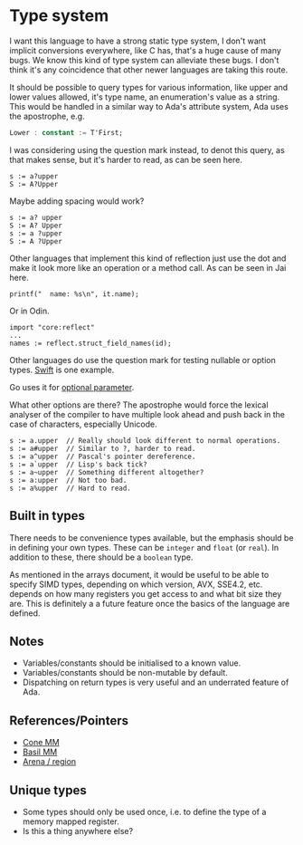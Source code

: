 # Type system

I want this language to have a strong static type system, I don't want implicit conversions everywhere, like C has, that's a huge cause of many bugs. We know this kind of type system can alleviate these bugs. I don't think it's any coincidence that other newer languages are taking this route.

It should be possible to query types for various information, like upper and lower values allowed, it's type name, an enumeration's value as a string. This would be handled in a similar way to Ada's attribute system, Ada uses the apostrophe, e.g.

```ada
Lower : constant := T'First;
```

I was considering using the question mark instead, to denot this query, as that makes sense, but it's harder to read, as can be seen here.

```exp
s := a?upper
S := A?Upper
```

Maybe adding spacing would work?

```exp
s := a? upper
S := A? Upper
s := a ?upper
S := A ?Upper
```

Other languages that implement this kind of reflection just use the dot and make it look more like an operation or a method call. As can be seen in Jai here.

```jai
printf("  name: %s\n", it.name);
```

Or in Odin.

```odin
import "core:reflect"
...
names := reflect.struct_field_names(id);
```

Other languages do use the question mark for testing nullable or option types. [Swift](https://en.wikipedia.org/wiki/Option_type#Swift) is one example.

Go uses it for [optional parameter](https://basarat.gitbook.io/typescript/type-system/functions#optional-parameters).

What other options are there? The apostrophe would force the lexical analyser of the compiler to have multiple look ahead and push back in the case of characters, especially Unicode.

```exp
s := a.upper  // Really should look different to normal operations.
s := a#upper  // Similar to ?, harder to read.
s := a^upper  // Pascal's pointer dereference.
s := a`upper  // Lisp's back tick?
s := a~upper  // Something different altogether?
s := a:upper  // Not too bad.
s := a%upper  // Hard to read.
```

## Built in types

There needs to be convenience types available, but the emphasis should be in defining your own types. These can be ```integer``` and ```float``` (or ```real```). In addition to these, there should be a ```boolean``` type.

As mentioned in the arrays document, it would be useful to be able to specify SIMD types, depending on which version, AVX, SSE4.2, etc. depends on how many registers you get access to and what bit size they are. This is definitely a a future feature once the basics of the language are defined.

## Notes

* Variables/constants should be initialised to a known value.
* Variables/constants should be non-mutable by default.
* Dispatching on return types is very useful and an underrated feature of Ada.

## References/Pointers

* [Cone MM](https://pling.jondgoodwin.com/post/reference-lifecycle)
* [Basil MM](https://www.reddit.com/r/ProgrammingLanguages/comments/gwn0r9/experimenting_with_memory_management_for_basil)
* [Arena / region](https://en.wikipedia.org/wiki/Region-based_memory_management)

## Unique types

* Some types should only be used once, i.e. to define the type of a memory mapped register.
* Is this a thing anywhere else?
